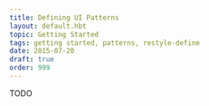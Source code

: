```yaml
---
title: Defining UI Patterns
layout: default.hbt
topic: Getting Started
tags: getting started, patterns, restyle-define
date: 2015-07-20
draft: true
order: 999
---
```


TODO